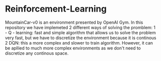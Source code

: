 # Reinforcement-Learning

MountainCar-v0 is an environment presented by OpenAI Gym. In this repository we have implemeted 2 different ways of solving the promblem:
1 - Q - learning: fast and simple algorithm that allows us to solve the problem very fast, but we have to discretize the environment because it is continous
2 DQN: this a more complex and slower to train algorithm. However, it can be apllied to much more complex environments as we don't need to discretize any continous space.
